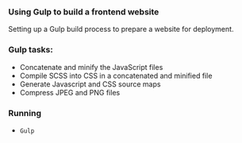 ### Using Gulp to build a frontend website

Setting up a Gulp build process to prepare a website for deployment.

### Gulp tasks:

- Concatenate and minify the JavaScript files
- Compile SCSS into CSS in a concatenated and minified file
- Generate Javascript and CSS source maps
- Compress JPEG and PNG files

### Running

- `Gulp`
